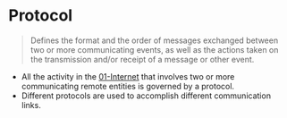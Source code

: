 # Protocol
> Defines the format and the order of messages exchanged between two or more communicating events, as well as the actions taken on the transmission and/or receipt of a message or other event.

- All the activity in the [01-Internet](01-Internet.md) that involves two or more communicating remote entities is governed by a protocol.
- Different protocols are used to accomplish different communication links.